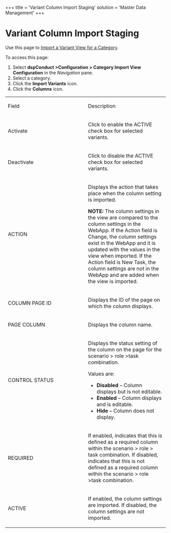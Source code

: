 +++
title = 'Variant Column Import Staging'
solution = 'Master Data Management'
+++

# Variant Column Import Staging

<div class="use">

Use this page to [Import a Variant View for a
Category](../Use_Cases/Import_Views#Import_a_Variant_View_for_a_Category).

</div>

To access this page:

1.  Select <span style="font-weight: bold;">dspConduct
    \></span>**Configuration \> Category Import View Configuration** in
    the <span style="font-style: italic;">Navigation</span> pane.
2.  Select a category.
3.  Click the <span style="font-weight: bold;">Import Variants</span>
    icon.
4.  Click the **Columns** icon.

<table>
<colgroup>
<col style="width: 50%" />
<col style="width: 50%" />
</colgroup>
<tbody>
<tr class="odd">
<td><p>Field</p></td>
<td><p>Description</p></td>
</tr>
<tr class="even">
<td><p>Activate</p></td>
<td><p>Click to enable the ACTIVE check box for selected variants.</p></td>
</tr>
<tr class="odd">
<td><p>Deactivate</p></td>
<td><p>Click to disable the ACTIVE check box for selected variants.</p></td>
</tr>
<tr class="even">
<td><p>ACTION</p></td>
<td><p>Displays the action that takes place when the column setting is imported.</p>
<p><strong>NOTE:</strong> The column settings in the view are compared to the column settings in the WebApp. If the Action field is Change, the column settings exist in the WebApp and it is updated with the values in the view when imported. If the Action field is New Task, the column settings are not in the WebApp and are added when the view is imported.</p></td>
</tr>
<tr class="odd">
<td><p>COLUMN PAGE ID</p></td>
<td><p>Displays the ID of the page on which the column displays.</p></td>
</tr>
<tr class="even">
<td><p>PAGE COLUMN</p></td>
<td><p>Displays the column name.</p></td>
</tr>
<tr class="odd">
<td><p>CONTROL STATUS</p></td>
<td><p>Displays the status setting of the column on the page for the scenario &gt; role &gt;task combination.</p>
<p>Values are:</p>
<ul>
<li><strong>Disabled</strong> – Column displays but is not editable.</li>
<li><strong>Enabled</strong> – Column displays and is editable.</li>
<li><strong>Hide</strong> – Column does not display.</li>
</ul></td>
</tr>
<tr class="even">
<td><p>REQUIRED</p></td>
<td><p>If enabled, indicates that this is defined as a required column within the scenario &gt; role &gt; task combination. If disabled, indicates that this is not defined as a required column within the scenario &gt; role &gt;task combination.</p></td>
</tr>
<tr class="odd">
<td><p>ACTIVE</p></td>
<td><p>If enabled, the column settings are imported. If disabled, the column settings are not imported.</p></td>
</tr>
</tbody>
</table>
